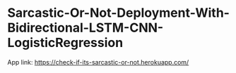 # Sarcastic-Or-Not-Deployment-With-Bidirectional-LSTM-CNN-LogisticRegression


App link: https://check-if-its-sarcastic-or-not.herokuapp.com/
